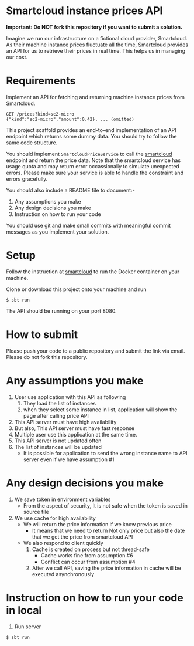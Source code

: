 # Smartcloud instance prices API

**Important: Do NOT fork this repository if you want to submit a solution.**

Imagine we run our infrastructure on a fictional cloud provider, Smartcloud. As their machine instance prices fluctuate all the time, Smartcloud provides an API for us to retrieve their prices in real time. This helps us in managing our cost.

# Requirements

Implement an API for fetching and returning machine instance prices from Smartcloud.

```
GET /prices?kind=sc2-micro
{"kind":"sc2-micro","amount":0.42}, ... (omitted)
```

This project scaffold provides an end-to-end implementation of an API endpoint which returns some dummy data. You should try to follow the same code structure.

You should implement `SmartcloudPriceService` to call the [smartcloud](https://hub.docker.com/r/smartpayco/smartcloud) endpoint and return the price data. Note that the smartcloud service has usage quota and may return error occassionally to simulate unexpected errors. Please make sure your service is able to handle the constraint and errors gracefully.

You should also include a README file to document:-
1. Any assumptions you make
1. Any design decisions you make
1. Instruction on how to run your code

You should use git and make small commits with meaningful commit messages as you implement your solution.

# Setup

Follow the instruction at [smartcloud](https://hub.docker.com/r/smartpayco/smartcloud) to run the Docker container on your machine.

Clone or download this project onto your machine and run

```
$ sbt run
```

The API should be running on your port 8080.

# How to submit

Please push your code to a public repository and submit the link via email. Please do not fork this repository.

# Any assumptions you make
1. User use application with this API as following
   1. They load the list of instances
   2. when they select some instance in list, application will show the page after calling price API
2. This API server must have high availability
3. But also, This API server must have fast response
4. Multiple user use this application at the same time.
5. This API server is not updated often
6. The list of instances will be updated
   - It is possible for application to send the wrong instance name to API server even if we have assumption #1

# Any design decisions you make
1. We save token in environment variables
   - From the aspect of security, It is not safe when the token is saved in source file
2. We use cache for high availability
   - We will return the price information if we know previous price
     - It means that we need to return Not only price but also the date that we get the price from smartcloud API
   - We also respond to client quickly
     1. Cache is created on process but not thread-safe
        - Cache works fine from assumption #6
        - Conflict can occur from assumption #4
     2. After we call API, saving the price information in cache will be executed asynchronously

# Instruction on how to run your code in local
1. Run server
```dtd
$ sbt run
```
